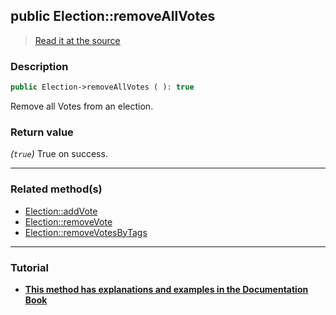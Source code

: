 ## public Election::removeAllVotes

> [Read it at the source](https://github.com/julien-boudry/Condorcet/blob/master/src/ElectionProcess/VotesProcess.php#L295)

### Description    

```php
public Election->removeAllVotes ( ): true
```

Remove all Votes from an election.
    

### Return value   

*(`true`)* True on success.


---------------------------------------

### Related method(s)      

* [Election::addVote](/Docs/ApiReferences/Election%20Class/Election--addVote.md)    
* [Election::removeVote](/Docs/ApiReferences/Election%20Class/Election--removeVote.md)    
* [Election::removeVotesByTags](/Docs/ApiReferences/Election%20Class/Election--removeVotesByTags.md)    

---------------------------------------

### Tutorial

* **[This method has explanations and examples in the Documentation Book](https://www.condorcet.io/3.AsPhpLibrary/5.Votes/1.AddVotes)**    
